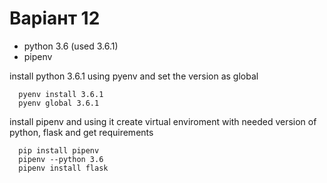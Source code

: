 # Варіант 12
- python 3.6 (used 3.6.1)
- pipenv

install python 3.6.1 using pyenv and set the version as global
```
  pyenv install 3.6.1
  pyenv global 3.6.1
  ```
install pipenv and using it create virtual enviroment with needed version of python, flask and get requirements
```
  pip install pipenv
  pipenv --python 3.6
  pipenv install flask
  ```
  

